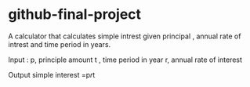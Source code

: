 # github-final-project
A calculator that calculates simple intrest given principal , annual rate of intrest and time period in years.

Input :
p, principle amount
t , time period in year
r, annual rate of interest

Output 
  simple interest =p*r*t
